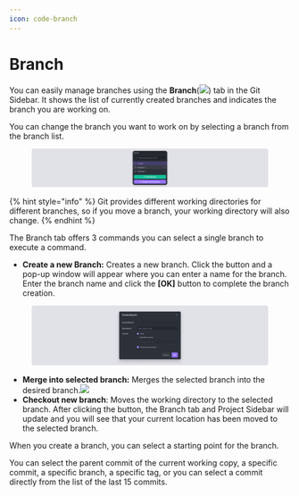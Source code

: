 ```yaml
---
icon: code-branch
---
```


# Branch

You can easily manage branches using the **Branch**(![](<../../../.gitbook/assets/스크린샷 2025-03-08 오후 2.29.24.png>)) tab in the Git Sidebar. It shows the list of currently created branches and indicates the branch you are working on.

You can change the branch you want to work on by selecting a branch from the branch list.

<figure><img src="../../../.gitbook/assets/git_07.png" alt=""><figcaption></figcaption></figure>

{% hint style="info" %}
Git provides different working directories for different branches, so if you move a branch, your working directory will also change.
{% endhint %}

The Branch tab offers 3 commands you can select a single branch to execute a command.

* **Create a new Branch:** Creates a new branch. Click the button and a pop-up window will appear where you can enter a name for the branch. Enter the branch name and click the **\[OK]** button to complete the branch creation.

<figure><img src="../../../.gitbook/assets/git_08.png" alt=""><figcaption></figcaption></figure>

* **Merge into selected branch:** Merges the selected branch into the desired branch.![](<../../../.gitbook/assets/스크린샷 2025-03-08 오후 2.35.37.png>)
* **Checkout new branch**: Moves the working directory to the selected branch. After clicking the button, the Branch tab and Project Sidebar will update and you will see that your current location has been moved to the selected branch.

When you create a branch, you can select a starting point for the branch.

You can select the parent commit of the current working copy, a specific commit, a specific branch, a specific tag, or you can select a commit directly from the list of the last 15 commits.
